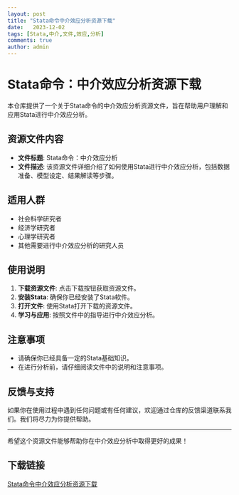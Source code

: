 ```yaml
---
layout: post
title: "Stata命令中介效应分析资源下载"
date:   2023-12-02
tags: [Stata,中介,文件,效应,分析]
comments: true
author: admin
---
```

# Stata命令：中介效应分析资源下载

本仓库提供了一个关于Stata命令的中介效应分析资源文件，旨在帮助用户理解和应用Stata进行中介效应分析。

## 资源文件内容

- **文件标题**: Stata命令：中介效应分析
- **文件描述**: 该资源文件详细介绍了如何使用Stata进行中介效应分析，包括数据准备、模型设定、结果解读等步骤。

## 适用人群

- 社会科学研究者
- 经济学研究者
- 心理学研究者
- 其他需要进行中介效应分析的研究人员

## 使用说明

1. **下载资源文件**: 点击下载按钮获取资源文件。
2. **安装Stata**: 确保你已经安装了Stata软件。
3. **打开文件**: 使用Stata打开下载的资源文件。
4. **学习与应用**: 按照文件中的指导进行中介效应分析。

## 注意事项

- 请确保你已经具备一定的Stata基础知识。
- 在进行分析前，请仔细阅读文件中的说明和注意事项。

## 反馈与支持

如果你在使用过程中遇到任何问题或有任何建议，欢迎通过仓库的反馈渠道联系我们。我们将尽力为你提供帮助。

---

希望这个资源文件能够帮助你在中介效应分析中取得更好的成果！

## 下载链接

[Stata命令中介效应分析资源下载](https://pan.quark.cn/s/e8147988e263)